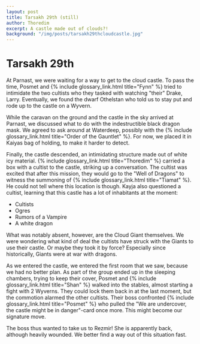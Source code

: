 ```yaml
---
layout: post
title: Tarsakh 29th (still)
author: Thoredim
excerpt: A castle made out of clouds?!
background: "/img/posts/tarsakh29thcloudcastle.jpg"
---
```


# Tarsakh 29th

At Parnast, we were waiting for a way to get to the cloud castle. To pass the
time, Posmet and {% include glossary_link.html title="Fynn" %} tried to intimidate the two cultists who they tasked
with watching "their" Drake, Larry. Eventually, we found the dwarf Othelstan
who told us to stay put and rode up to the castle on a Wyvern.

While the caravan on the ground and the castle in the sky arrived at Parnast,
we discussed what to do with the indestructible black dragon mask. We agreed
to ask around at Waterdeep, possibly with the {% include glossary_link.html title="Order of the Gauntlet" %}. For now,
we placed it in Kaiyas bag of holding, to make it harder to detect.

Finally, the castle descended, an intimidating structure made out of white
icy material. {% include glossary_link.html title="Thoredim" %} carried a box with a cultist to the castle, striking
up a conversation. The cultist was excited that after this mission, they
would go to the "Well of Dragons" to witness the summoning of {% include glossary_link.html title="Tiamat" %}. He
could not tell where this location is though. Kayja also questioned a
cultist, learning that this castle has a lot of inhabitants at the moment:

- Cultists
- Ogres
- Rumors of a Vampire
- A white dragon

What was notably absent, however, are the Cloud Giant themselves. We were
wondering what kind of deal the cultists have struck with the Giants to use
their castle. Or maybe they took it by force? Especially since historically,
Giants were at war with dragons.

As we entered the castle, we entered the first room that we saw, because we
had no better plan. As part of the group ended up in the sleeping chambers,
trying to keep their cover, Posmet and {% include glossary_link.html title="Shan" %} walked into the stables, almost
starting a fight with 2 Wyverns. They could lock them back in at the last
moment, but the commotion alarmed the other cultists. Their boss confronted
{% include glossary_link.html title="Posmet" %} who pulled the "We are undercover, the castle might be in danger"-card
once more. This might become our signature move.

The boss thus wanted to take us to Rezmir! She is apparently back, although
heavily wounded. We better find a way out of this situation fast.
